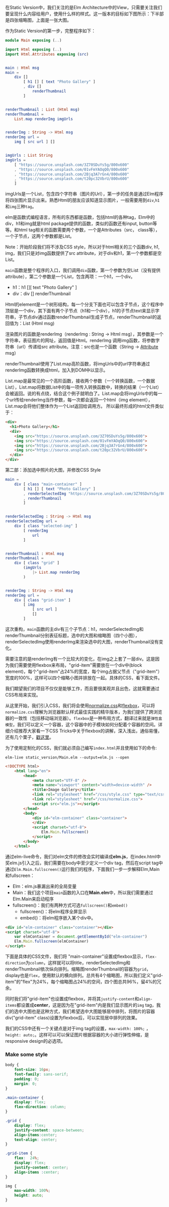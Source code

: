 在Static Version中，我们关注的是Elm Architecture中的View，只需要关注我们要呈现什么内容给用户，使用什么样的样式。这一版本的目标如下图所示：下半部是四张缩略图，上面是一张大图。

作为Static Version的第一步，完整程序如下：

```elm
module Main exposing (..)

import Html exposing (..)
import Html.Attributes exposing (src)


main : Html msg
main =
    div []
        [ h1 [] [ text "Photo Gallery" ]
        , div []
            renderThumbnail
        ]


renderThumbnail : List (Html msg)
renderThumbnail =
    List.map renderImg imgUrls


renderImg : String -> Html msg
renderImg url =
    img [ src url ] []


imgUrls : List String
imgUrls =
    [ "https://source.unsplash.com/3Z70SDuYs5g/800x600"
    , "https://source.unsplash.com/01vFmYAOqQ0/800x600"
    , "https://source.unsplash.com/2Bjq3A7rGn4/800x600"
    , "https://source.unsplash.com/t20pc32VbrU/800x600"
    ]
```

imgUrls是一个List，包含四个字符串（图片的Url），第一步的任务是通过Elm程序将四张图片显示出来。熟悉Html的朋友应该知道显示图片，一般需要用到`div`,`h1`和`img`三种`tag`。

elm是函数式编程语言，所有的东西都是函数，包括html的各种tag，Elm中的div，h1和img就是html package提供的函数，类似的函数还有input, button等等。和html tag相关的函数需要两个参数，一个是Attributes（src， class等），一个子节点，这两个参数都是List。

Note：开始阶段我们将不涉及CSS style，所以对于html相关的三个函数div, h1, img，我们只是对img函数提供了src attribute，对于div和h1，第一个参数都是空List。

`main`函数是整个程序的入口，我们调用`div`函数，第一个参数为空List（没有提供attribute），第二个参数是一个List，包含两项：一个h1，一个div。

* h1：h1 [][ text "Photo Gallery" ]
* div：div []  renderThumbnail

Html的element是一个树形结构，每一个分支下面也可以包含子节点，这个程序中顶层是一个div，其下面有两个子节点（h1和一个div），h1的子节点text来显示字符串，子节点div通过函数renderThumbnail生成子节点，renderThumbnail的返回值为：List (Html msg)

渲染图片的函数是renderImg（renderImg : String -> Html msg），其参数是一个字符串，表征图片的网址，返回值是Html。renderImg 调用img函数，将参数字符串（url）传递给src attribute。注意：src也是一个函数（String -> [Attribute](http://package.elm-lang.org/packages/elm-lang/html/2.0.0/Html#Attribute) msg）

renderThumbnail使用了List.map高阶函数，将imgUrls中的url字符串通过renderImg函数转换成html，加入到DOM中以显示。

List.map是最常见的一个高阶函数，接收两个参数（一个转换函数，一个数据List），List.map将数据List中的每一项传入转换函数中，转换的结果（一个List）会被返回。说的有点绕，结合这个例子就明白了。List.map会将imgUrls中的每一个url传给renderImg当作参数，每一次都会返回一个html（img element），List.map会将他们整体作为一个List返回给调用方。 所以最终形成的html文件类似于：

```html
<div>
  <h1>Photo Gallery</h1>
  <div>
    <img src="https://source.unsplash.com/3Z70SDuYs5g/800x600">
    <img src="https://source.unsplash.com/01vFmYAOqQ0/800x600">
    <img src="https://source.unsplash.com/2Bjq3A7rGn4/800x600">
    <img src="https://source.unsplash.com/t20pc32VbrU/800x600">
  </div>
</div>
```

第二部：添加选中照片的大图，并修改CSS Style

```elm
main =
    div [ class "main-container" ]
        [ h1 [] [ text "Photo Gallery" ]
        , renderSelectedImg "https://source.unsplash.com/3Z70SDuYs5g/800x600"
        , renderThumbnail
        ]


renderSelectedImg : String -> Html msg
renderSelectedImg url =
    div [ class "selected-img" ]
        [ renderImg
            url
        ]


renderThumbnail : Html msg
renderThumbnail =
    div [ class "grid" ]
        (imgUrls
            |> List.map renderImg
        )


renderImg : String -> Html msg
renderImg url =
    div [ class "grid-item" ]
        [ img
            [ src url ]
            []
        ]
```

这次重构，`main`函数的主div有三个子节点：h1，renderSelectedImg和renderThumbnail分别表征标题，选中的大图和缩略图（四个小图），renderSelectedImg使用renderImg来渲染选中的大图，renderThumbnail没有变化。

需要注意的是renderImg有一个比较大的变化，在img之上套了一层div。这是因为我们需要使用flexbox来布局，"grid-item"需要放在一个div中(block element)，每个"grid-item"占24%的宽度，每个img占据父节点（"grid-item"）宽度的100%，这样可以四个缩略小图并排放在一起。具体的CSS，看下面文件。

我们期望我们的项目不仅仅是能够工作，而且要很美观并且出色，这就需要通过CSS布局来实现。

从这里开始，我们引入CSS，我们将会使用[normalize.css](http://nicolasgallagher.com/about-normalize-css/)和[flexbox](https://css-tricks.com/snippets/css/a-guide-to-flexbox/)，可以将`normalize.css`理解为浏览器默认样式最佳实践的精华版本，为我们提供了跨浏览器的一致性（包括移动端浏览器）。`flexbox`是一种布局方式，翻译过来就是`弹性盒模型`，我们可以定义一个容器，这个容器中的子模块如何分配着个容器的空间。详细介绍推荐大家看一下CSS Tricks中关于flexbox的讲解，深入浅出，通俗易懂，还有几个栗子，[戳这里](https://css-tricks.com/snippets/css/a-guide-to-flexbox/)。

为了使用定制化的CSS，我们就必须自己编写`index.html`并且使用如下的命令:

```shell
elm-live static_version/Main.elm --output=elm.js --open
```

```html
<!DOCTYPE html>
    <html lang="en">
        <head>
            <meta charset="UTF-8" />
            <meta name="viewport" content="width=device-width" />
            <title>Image Gallery</title>
            <link rel="stylesheet" href="/css/style.css" type="text/css">
            <link rel="stylesheet" href="/css/normalize.css">
            <script src="elm.js"></script>
        </head>
        <body>
            <div id="elm-container" class="container">
            </div>
            <script charset="utf-8">
                Elm.Main.fullscreen()
            </script>
        </body>
    </html>
```

通过elm-live命令，我们对elm文件的修改会实时编译成**elm.js**，在index.html中奖elm.js引入之后，我们需要在body中至少定义一个div tag，然后在script tag中通过`Elm.Main.fullscreen()`运行我们的程序，下面我们一步一步解释Elm,Main和fullscreen：

* Elm：elm.js暴漏出来的全局变量
* Main：我们这个项目`main`函数的入口在**Main.elm**中，所以我们需要通过Elm.Main来启动程序
* fullscreen()：我们有两种方式可选`fullscreen()`和`embed()`
  * fullscreen()：将elm程序全屏显示
  * embed()：将elm程序嵌入某个div中。

```html
<div id="elm-container" class="container"></div>
<script charset="utf-8">
  	var elmContainer = document.getElementById("elm-container")
    Elm.Main.fullscreen(elmContainer)
</script>
```



下面是具体的CSS文件，我们将 "main-container"设置成flexbox显示，`flex-direction`为`column`，这样就可以将title，renderSelectedImg和renderThumbnail依次纵向排列。缩略图renderThumbnail的容器为`grid`，display也是`flex`，使用默认的横向排列。总共有4个缩略图，所以我们定义"grid-item"的"flex"为24%，每个缩略图占24%的空间，四个图总共96%，留4%的冗余。

同时我们将"grid-item"也设置成flexbox，并将其`justify-content`和`align-items`都设置成**center**，这是因为在"grid-item"内是我们显示图片的`img` tag，我们的选中大图也是这种方式，我们希望选中大图能够居中排列，将图片的容器div("grid-item" class)设置为flexbox后，可以实现居中排列的效果。

我们的CSS中还有一个关键点是对于img tag的设置，`max-width: 100%;` ，`height: auto;`。这样可以可以保证图片根据容器的大小进行弹性伸缩，是responsive design的必选项。

### Make some style

```css
body {
    font-size: 16px;
    font-family: sans-serif;
    padding: 0;
    margin: 0;
}

.main-container {
    display: flex;
    flex-direction: column;
}

.grid {
    display: flex;
    justify-content: space-between;
    align-items:center;
    text-align: center;
}

.grid-item {
    flex:  24%;
    display: flex;
    justify-content: center;
    align-items :center;
}

img {
    max-width: 100%;
    height: auto;
}
```
